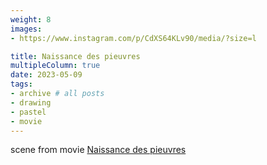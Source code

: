 ```yaml
---
weight: 8
images:
- https://www.instagram.com/p/CdXS64KLv90/media/?size=l

title: Naissance des pieuvres
multipleColumn: true
date: 2023-05-09
tags:
- archive # all posts
- drawing
- pastel
- movie
---
```


scene from movie [Naissance des pieuvres](https://www.imdb.com/title/tt0869977)
